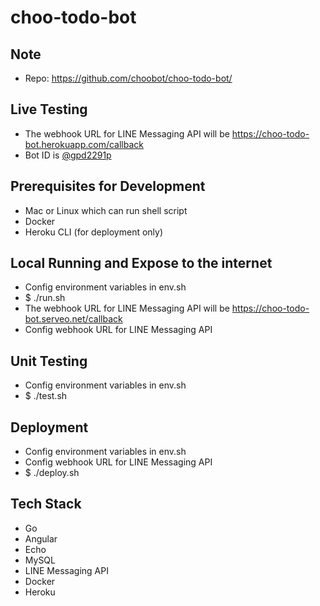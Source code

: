 # choo-todo-bot

## Note
- Repo: https://github.com/choobot/choo-todo-bot/

## Live Testing
- The webhook URL for LINE Messaging API will be https://choo-todo-bot.herokuapp.com/callback
- Bot ID is [@gpd2291p](http://line.me/ti/p/~@gpd2291p)

## Prerequisites for Development
- Mac or Linux which can run shell script
- Docker
- Heroku CLI (for deployment only)

## Local Running and Expose to the internet
- Config environment variables in env.sh
- $ ./run.sh
- The webhook URL for LINE Messaging API will be https://choo-todo-bot.serveo.net/callback
- Config webhook URL for LINE Messaging API

## Unit Testing
- Config environment variables in env.sh
- $ ./test.sh

## Deployment
- Config environment variables in env.sh
- Config webhook URL for LINE Messaging API
- $ ./deploy.sh

## Tech Stack
- Go
- Angular
- Echo
- MySQL
- LINE Messaging API
- Docker
- Heroku
